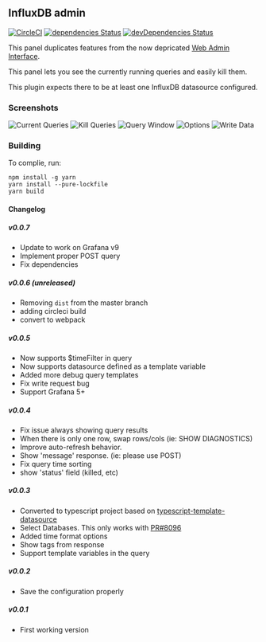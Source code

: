 ## InfluxDB admin

[![CircleCI](https://circleci.com/gh/NatelEnergy/grafana-influx-admin/tree/master.svg?style=svg)](https://circleci.com/gh/NatelEnergy/grafana-influx-admin/tree/master)
[![dependencies Status](https://david-dm.org/NatelEnergy/grafana-influx-admin/status.svg)](https://david-dm.org/NatelEnergy/grafana-influx-admin)
[![devDependencies Status](https://david-dm.org/NatelEnergy/grafana-influx-admin/dev-status.svg)](https://david-dm.org/NatelEnergy/grafana-influx-admin?type=dev)

This panel duplicates features from the now depricated [Web Admin Interface](https://docs.influxdata.com/influxdb/v1.2/tools/web_admin/).

This panel lets you see the currently running queries and easily kill them.

This plugin expects there to be at least one InfluxDB datasource configured.

### Screenshots

![Current Queries](https://raw.githubusercontent.com/NatelEnergy/grafana-influx-admin/master/src/img/screenshot-current.png)
![Kill Queries](https://raw.githubusercontent.com/NatelEnergy/grafana-influx-admin/master/src/img/screenshot-kill.png)
![Query Window](https://raw.githubusercontent.com/NatelEnergy/grafana-influx-admin/master/src/img/screenshot-query.png)
![Options](https://raw.githubusercontent.com/NatelEnergy/grafana-influx-admin/master/src/img/screenshot-options.png)
![Write Data](https://raw.githubusercontent.com/NatelEnergy/grafana-influx-admin/master/src/img/screenshot-write.png)

### Building

To complie, run:

```
npm install -g yarn
yarn install --pure-lockfile
yarn build
```

#### Changelog

##### v0.0.7

- Update to work on Grafana v9
- Implement proper POST query
- Fix dependencies

##### v0.0.6 (unreleased)

- Removing `dist` from the master branch
- adding circleci build
- convert to webpack

##### v0.0.5

- Now supports $timeFilter in query
- Now supports datasource defined as a template variable
- Added more debug query templates
- Fix write request bug
- Support Grafana 5+

##### v0.0.4

- Fix issue always showing query results
- When there is only one row, swap rows/cols (ie: SHOW DIAGNOSTICS)
- Improve auto-refresh behavior.
- Show 'message' response. (ie: please use POST)
- Fix query time sorting
- show 'status' field (killed, etc)

##### v0.0.3

- Converted to typescript project based on [typescript-template-datasource](https://github.com/grafana/typescript-template-datasource)
- Select Databases. This only works with [PR#8096](https://github.com/grafana/grafana/pull/8096)
- Added time format options
- Show tags from response
- Support template variables in the query

##### v0.0.2

- Save the configuration properly

##### v0.0.1

- First working version
